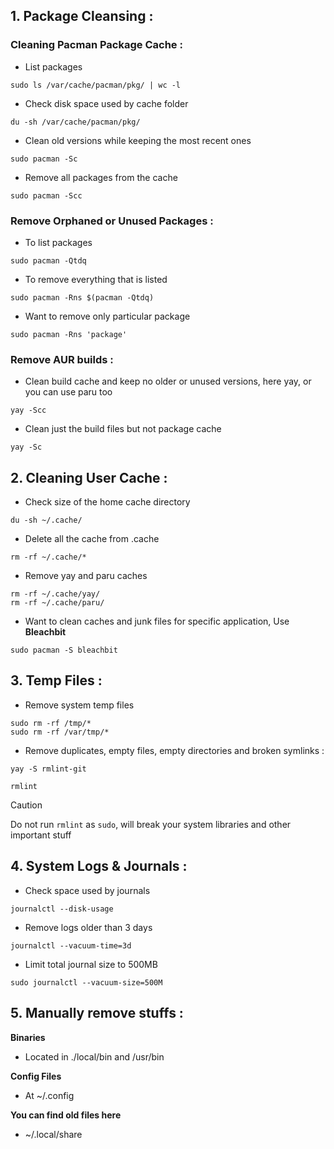
## 1. Package Cleansing :

### Cleaning Pacman Package Cache :

* List packages
```
sudo ls /var/cache/pacman/pkg/ | wc -l
```
* Check disk space used by cache folder
```
du -sh /var/cache/pacman/pkg/
```
* Clean old versions while keeping the most recent ones
```
sudo pacman -Sc
```
* Remove all packages from the cache
```
sudo pacman -Scc
```


### Remove Orphaned or Unused Packages :

* To list packages 
```
sudo pacman -Qtdq
```

* To remove everything that is listed 
```
sudo pacman -Rns $(pacman -Qtdq)
```
  
* Want to remove only particular package 
```
sudo pacman -Rns 'package'
```

### Remove AUR builds :


* Clean build cache and keep no older or unused versions, here yay, or you can use paru too
```
yay -Scc
```

* Clean just the build files but not package cache 
```
yay -Sc
```


## 2. Cleaning User Cache :

* Check size of the home cache directory 

```
du -sh ~/.cache/
```

* Delete all the cache from .cache
```
rm -rf ~/.cache/*
```
* Remove yay and paru caches
```
rm -rf ~/.cache/yay/
rm -rf ~/.cache/paru/
```

* Want to clean caches and junk files for specific application, Use **Bleachbit**
```
sudo pacman -S bleachbit
```


## 3. Temp Files :

* Remove system temp files
```
sudo rm -rf /tmp/*
sudo rm -rf /var/tmp/*
```

* Remove duplicates, empty files, empty directories and broken symlinks :
```
yay -S rmlint-git
```
```
rmlint
```
> [!CAUTION]
> Do not run `rmlint` as `sudo`, will break your system libraries and other important stuff

## 4. System Logs & Journals :

* Check space used by journals
```
journalctl --disk-usage
```

* Remove logs older than 3 days
```
journalctl --vacuum-time=3d
```

* Limit total journal size to 500MB
```
sudo journalctl --vacuum-size=500M
```


## 5. Manually remove stuffs :

**Binaries**
- Located in ./local/bin and /usr/bin

**Config Files**
- At ~/.config

**You can find old files here**
- ~/.local/share

